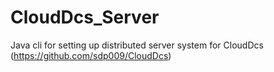 # CloudDcs_Server
Java cli for setting up distributed server system for CloudDcs (https://github.com/sdp009/CloudDcs)
